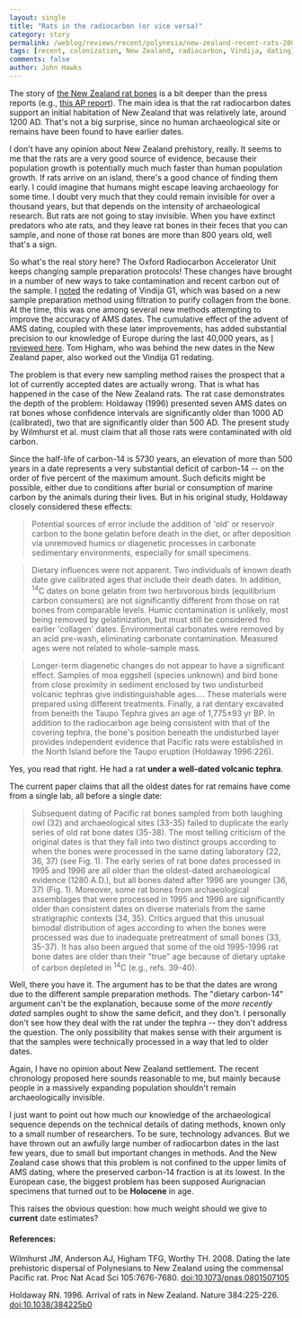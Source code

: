 ```yaml
---
layout: single 
title: "Rats in the radiocarbon (or vice versa)" 
category: story
permalink: /weblog/reviews/recent/polynesia/new-zealand-recent-rats-2008.html
tags: [recent, colonization, New Zealand, radiocarbon, Vindija, dating] 
comments: false 
author: John Hawks 
---
```



The story of <a href="ttp://dx.doi.org/10.1073/pnas.0801507105">the New Zealand rat bones</a> is a bit deeper than the press reports (e.g., <a href="http://www.msnbc.msn.com/id/24952499/">this AP report</a>). The main idea is that the rat radiocarbon dates support an initial habitation of New Zealand that was relatively late, around 1200 AD. That's not a big surprise, since no human archaeological site or remains have been found to have earlier dates. 

I don't have any opinion about New Zealand prehistory, really. It seems to me that the rats are a very good source of evidence, because their population growth is potentially much much faster than human population growth. If rats arrive on an island, there's a good chance of finding them early. I could imagine that humans might escape leaving archaeology for some time. I doubt very much that they could remain invisible for over a thousand years, but that depends on the intensity of archaeological research. But rats are not going to stay invisible. When you have extinct predators who ate rats, and they leave rat bones in their feces that you can sample, and none of those rat bones are more than 800 years old, well that's a sign. 

So what's the real story here? The Oxford Radiocarbon Accelerator Unit keeps changing sample preparation protocols! These changes have brought in a number of new ways to take contamination and recent carbon out of the sample. I <a href="http://johnhawks.net/weblog/reviews/archaeology/upper/vindija_radiocarbon_dating_2006.html">noted</a> the redating of Vindija G1, which was based on a new sample preparation method using filtration to purify collagen from the bone. At the time, this was one among several new methods attempting to improve the accuracy of AMS dates. The cumulative effect of the advent of AMS dating, coupled with these later improvements, has added substantial precision to our knowledge of Europe during the last 40,000 years, as <a href="http://johnhawks.net/weblog/reviews/archaeology/upper/mellars_radiometric_revisions_2006.html">I reviewed here</a>. Tom Higham, who was behind the new dates in the New Zealand paper, also worked out the Vindija G1 redating.

The problem is that every new sampling method raises the prospect that a lot of currently accepted dates are actually wrong. That is what has happened in the case of the New Zealand rats. The rat case demonstrates the depth of the problem: Holdaway (1996) presented seven AMS dates on rat bones whose confidence intervals are significantly older than 1000 AD (calibrated), two that are significantly older than 500 AD. The present study by Wilmhurst et al. must claim that all those rats were contaminated with old carbon. 

Since the half-life of carbon-14 is 5730 years, an elevation of more than 500 years in a date represents a very substantial deficit of carbon-14 -- on the order of five percent of the maximum amount. Such deficits might be possible, either due to conditions after burial or consumption of marine carbon by the animals during their lives. But in his original study, Holdaway closely considered these effects: 

<blockquote>Potential sources of error include the addition of 'old' or reservoir carbon to the bone gelatin before death in the diet, or after deposition via unremoved humics or diagenetic processes in carbonate sedimentary environments, especially for small specimens.</blockquote>

<blockquote>Dietary influences were not apparent. Two individuals of known death date give calibrated ages that include their death dates. In addition, <sup>14</sup>C dates on bone gelatin from two herbivorous birds (equilibrium carbon consumers) are not significantly different from those on rat bones from comparable levels. Humic contamination is unlikely, most being removed by gelatinization, but must still be considered fro earlier 'collagen' dates. Environmental carbonates were removed by an acid pre-wash, eliminating carbonate contamination. Measured ages were not related to whole-sample mass.</blockquote>

<blockquote>Longer-term diagenetic changes do not appear to have a significant effect. Samples of moa eggshell (species unknown) and bird bone from close proximity in sediment enclosed by two undisturbed volcanic tephras give indistinguishable ages.... These materials were prepared using different treatments. Finally, a rat dentary excavated from beneith the Taupo Tephra gives an age of 1,775&plusmn;93 yr BP. In addition to the radiocarbon age being consistent with that of the covering tephra, the bone's position beneath the undisturbed layer provides independent evidence that Pacific rats were established in the North Island before the Taupo eruption (Holdaway 1996:226).</blockquote>

Yes, you read that right. He had a rat <b>under a well-dated volcanic tephra</b>. 

The current paper claims that all the oldest dates for rat remains have come from a single lab, all before a single date: 

<blockquote>Subsequent dating of Pacific rat bones sampled from both laughing owl (32) and archaeological sites (33-35) failed to duplicate the early series of old rat bone dates (35-38). The most telling criticism of the original dates is that they fall into two distinct groups according to when the bones were processed in the same dating laboratory (22, 36, 37) (see Fig. 1). The early series of rat bone dates processed in 1995 and 1996 are all older than the oldest-dated archaeological evidence (1280 A.D.), but all bones dated after 1996 are younger (36, 37) (Fig. 1). Moreover, some rat bones from archaeological assemblages that were processed in 1995 and 1996 are significantly older than consistent dates on diverse materials from the same stratigraphic contexts (34, 35). Critics argued that this unusual bimodal distribution of ages according to when the bones were processed was due to inadequate pretreatment of small bones (33, 35-37). It has also been argued that some of the old 1995-1996 rat bone dates are older than their "true" age because of dietary uptake of carbon depleted in <sup>14</sup>C (e.g., refs. 39-40).</blockquote>

Well, there you have it. The argument has to be that the dates are wrong due to the different sample preparation methods. The "dietary carbon-14" argument can't be the explanation, because some of the <i>more recently dated</i> samples ought to show the same deficit, and they don't. I personally don't see how they deal with the rat under the tephra -- they don't address the question. The only possibility that makes sense with their argument is that the samples were technically processed in a way that led to older dates. 

Again, I have no opinion about New Zealand settlement. The recent chronology proposed here sounds reasonable to me, but mainly because people in a massively expanding population shouldn't remain archaeologically invisible. 

I just want to point out how much our knowledge of the archaeological sequence depends on the technical details of dating methods, known only to a small number of researchers. To be sure, technology advances. But we have thrown out an awfully large number of radiocarbon dates in the last few years, due to small but important changes in methods. And the New Zealand case shows that this problem is not confined to the upper limits of AMS dating, where the preserved carbon-14 fraction is at its lowest. In the European case, the biggest problem has been supposed Aurignacian specimens that turned out to be <b>Holocene</b> in age. 

This raises the obvious question: how much weight should we give to <b>current</b> date estimates?


<h4>References:</h4>

<p class="cite">Wilmhurst JM, Anderson AJ, Higham TFG, Worthy TH. 2008. Dating the late prehistoric dispersal of Polynesians to New Zealand using the commensal Pacific rat. Proc Nat Acad Sci 105:7676-7680. <a href="http://dx.doi.org/10.1073/pnas.0801507105">doi:10.1073/pnas.0801507105</a></p>

<p class="cite">Holdaway RN. 1996. Arrival of rats in New Zealand. Nature 384:225-226. <a href="http://dx.doi.org/10.1038/384225b0">doi:10.1038/384225b0</a></p>






